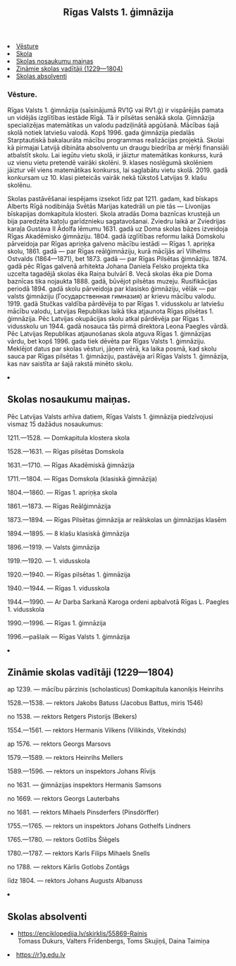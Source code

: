 </head>
<body>

<header>
  <h2>Rīgas Valsts 1. ģimnāzija</h2>
</header>

<section>
  <Satura rādītājs
    <ul>
      <li><a href="#vesture">Vēsture</a></li>
      <li><a href="#skola">Skola</a></li>
      <li><a href="#skolas3">Skolas nosaukumu maiņas</a></li>
      <li><a href="#zinamie">Zināmie skolas vadītāji (1229—1804)</a></li>
      <li><a href="#skolas absolventi">Skolas absolventi</a></li>
    </ul>
  
  <article>
    <h1>Vēsture.</h1>
    <p>Rīgas Valsts 1. ģimnāzija (saīsinājumā RV1Ģ vai RV1.ģ) ir vispārējās pamata un vidējās izglītības iestāde Rīgā. Tā ir pilsētas senākā skola. Ģimnāzija specializējas matemātikas un valodu padziļinātā apgūšanā. Mācības šajā skolā notiek latviešu valodā. Kopš 1996. gada ģimnāzija piedalās Starptautiskā bakalaurāta mācību programmas realizācijas projektā. Skolai kā pirmajai Latvijā dibināta absolventu un draugu biedrība ar mērķi finansiāli atbalstīt skolu. Lai iegūtu vietu skolā, ir jāiztur matemātikas konkurss, kurā uz vienu vietu pretendē vairāki skolēni. 9. klases noslēgumā skolēniem jāiztur vēl viens matemātikas konkurss, lai saglabātu vietu skolā. 2019. gadā konkursam uz 10. klasi pieteicās vairāk nekā tūkstoš Latvijas 9. klašu skolēnu.<p>

<p>Skolas pastāvēšanai iespējams izsekot līdz pat 1211. gadam, kad bīskaps Alberts Rīgā nodibināja Svētās Marijas katedrāli un pie tās — Livonijas bīskapijas domkapitula klosteri. Skola atradās Doma baznīcas krustejā un bija paredzēta katoļu garīdznieku sagatavošanai. Zviedru laikā ar Zviedrijas karaļa Gustava II Ādolfa lēmumu 1631. gadā uz Doma skolas bāzes izveidoja Rīgas Akadēmisko ģimnāziju. 1804. gadā izglītības reformu laikā Domskolu pārveidoja par Rīgas apriņķa galveno mācību iestādi — Rīgas 1. apriņķa skolu, 1861. gadā — par Rīgas reālģimnāziju, kurā mācījās arī Vilhelms Ostvalds (1864—1871), bet 1873. gadā — par Rīgas Pilsētas ģimnāziju. 1874. gadā pēc Rīgas galvenā arhitekta Johana Daniela Felsko projekta tika uzcelta tagadējā skolas ēka Raiņa bulvārī 8. Vecā skolas ēka pie Doma baznīcas tika nojaukta 1888. gadā, būvējot pilsētas muzeju. Rusifikācijas periodā 1894. gadā skolu pārveidoja par klasisko ģimnāziju, vēlāk — par valsts ģimnāziju (Государственная гимназия) ar krievu mācību valodu. 1919. gadā Stučkas valdība pārdēvēja to par Rīgas 1. vidusskolu ar latviešu mācību valodu, Latvijas Republikas laikā tika atjaunota Rīgas pilsētas 1. ģimnāzija. Pēc Latvijas okupācijas skolu atkal pārdēvēja par Rīgas 1. vidusskolu un 1944. gadā nosauca tās pirmā direktora Leona Paegles vārdā. Pēc Latvijas Republikas atjaunošanas skola atguva Rīgas 1. ģimnāzijas vārdu, bet kopš 1996. gada tiek dēvēta par Rīgas Valsts 1. ģimnāziju. Meklējot datus par skolas vēsturi, jāņem vērā, ka laika posmā, kad skolu sauca par Rīgas pilsētas 1. ģimnāziju, pastāvēja arī Rīgas Valsts 1. ģimnāzija, kas nav saistīta ar šajā rakstā minēto skolu.</p>
      <li><h2 id=”skolas3”>Skolas nosaukumu maiņas.</a></li>

<p>Pēc Latvijas Valsts arhīva datiem, Rīgas Valsts 1. ģimnāzija piedzīvojusi vismaz 15 dažādus nosaukumus:</p>

<p>1211.—1528. — Domkapitula klostera skola</p>

<p>1528.—1631. — Rīgas pilsētas Domskola</p>

<p>1631.—1710. — Rīgas Akadēmiskā ģimnāzija</p>

<p>1711.—1804. — Rīgas Domskola (klasiskā ģimnāzija)</p>

<p>1804.—1860. — Rīgas 1. apriņķa skola</p>

<p>1861.—1873. — Rīgas Reālģimnāzija</p>

<p>1873.—1894. — Rīgas Pilsētas ģimnāzija ar reālskolas un ģimnāzijas klasēm</p>

<p>1894.—1895. — 8 klašu klasiskā ģimnāzija</p>

<p>1896.—1919. — Valsts ģimnāzija</p>

<p>1919.—1920. — 1. vidusskola</p>

<p>1920.—1940. — Rīgas pilsētas 1. ģimnāzija</p>

<p>1940.—1944. — Rīgas 1. vidusskola</p>

<p>1944.—1990. — Ar Darba Sarkanā Karoga ordeni apbalvotā Rīgas L. Paegles 1. vidusskola</p>

<p>1990.—1996. — Rīgas 1. ģimnāzija</p>

<p>1996.—pašlaik — Rīgas Valsts 1. ģimnāzija</p>

<li><h2 id=”zinamie”>Zināmie skolas vadītāji (1229—1804)</a></li>

<p>ap 1239. — mācību pārzinis (scholasticus) Domkapitula kanoniķis Heinrihs</p>

<p>1528.—1538. — rektors Jakobs Batuss (Jacobus Battus, miris 1546)</p>

<p>no 1538. — rektors Retgers Pistorijs (Bekers)</p>

<p>1554.—1561. — rektors Hermanis Vilkens (Vilikinds, Vitekinds)</p>

<p>ap 1576. — rektors Georgs Marsovs</p>

<p>1579.—1589. — rektors Heinrihs Mellers</p>

<p>1589.—1596. — rektors un inspektors Johans Rīvijs</p>

<p>no 1631. — ģimnāzijas inspektors Hermanis Samsons</p>

<p>no 1669. — rektors Georgs Lauterbahs</p>

<p>no 1681. — rektors Mihaels Pinsderfers (Pinsdörffer)</p></p>

<p>1755.—1765. — rektors un inspektors Johans Gothelfs Lindners

<p>1765.—1780. — rektors Gotlībs Šlēgels</p>

<p>1780.—1787. — rektors Karls Filips Mihaels Snells</p>

<p>no 1788. — rektors Kārlis Gotlobs Zontāgs</p>

<p>līdz 1804. — rektors Johans Augusts Albanuss</p>

<li><h2 id="#skolas absolventi">Skolas absolventi</a></li>

 <ul>
      <li><a href="#Rainis">https://enciklopedija.lv/skirklis/55869-Rainis</a></li> Tomass Dukurs, Valters Frīdenbergs, Toms Skujiņš, Daina Taimiņa</p>
  </article>
</section>

<footer>
  <li><a href="download-6.jpg">https://r1g.edu.lv</a></li>
</footer>
</html>

